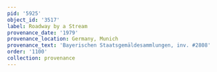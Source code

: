 ```yaml
---
pid: '5925'
object_id: '3517'
label: Roadway by a Stream
provenance_date: '1979'
provenance_location: Germany, Munich
provenance_text: 'Bayerischen Staatsgemäldesammlungen, inv. #2808'
order: '1100'
collection: provenance
---
```

